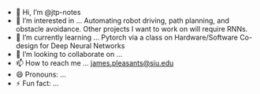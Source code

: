 - 👋 Hi, I’m @jtp-notes
- 👀 I’m interested in ... Automating robot driving, path planning, and obstacle avoidance.  Other projects I want to work on will require RNNs.  
- 🌱 I’m currently learning ... Pytorch via a class on Hardware/Software Co-design for Deep Neural Networks
- 💞️ I’m looking to collaborate on ...  
- 📫 How to reach me ... james.pleasants@siu.edu
- 😄 Pronouns: ... 
- ⚡ Fun fact: ...  

<!---
jtp-notes/jtp-notes is a ✨ special ✨ repository because its `README.md` (this file) appears on your GitHub profile.
You can click the Preview link to take a look at your changes.
--->
